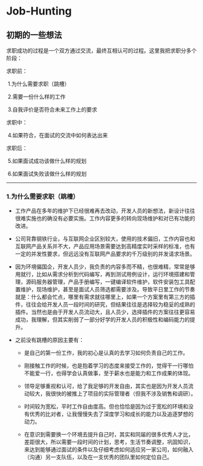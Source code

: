 # Job-Hunting
## 初期的一些想法

求职成功的过程是一个双方通过交流，最终互相认可的过程。这里我把求职分多个阶段：

求职前：

​	1.为什么需要求职（跳槽）

​	2.需要一份什么样的工作

​	3.自我评价是否符合未来工作上的要求

求职中：

​	4.如果符合，在面试的交流中如何表达出来

求职后：

​	5.如果面试成功该做什么样的规划

​	6.如果面试失败该做什么样的规划

---

### 1.为什么需要求职（跳槽）

- 工作产品在多年的维护下已经很难再去改动，开发人员的新想法，新设计往往很难实施也的确没有必要实施。工作内容更多的转向现场维护和对已有功能的改进。

- 公司背靠钢铁行业，与互联网企业区别较大，使用的技术偏旧，工作内容也和互联网产品关系并不大，产品应用场景需要达到高精度实时采样的标准，也有一定的并发性要求，但远远没有互联网产品要求的千万级别的并发请求场景。

- 因为环境偏国企，开发人员少，我负责的内容多而不精，也很难精，常常是够用就行，比如从需求分析到代码编写，再到测试用例设计，运行环境搭建和管理，源码服务器管理，产品手册编写，一键编译软件维护，软件安装包工具配置维护，现场维护，甚至是面试人员筛选都需要涉及。导致平日里工作的节奏就是：什么都会忙点，哪里有需求就往哪里上，如果一个方案里有第三方的插件，往往会给开发人员一段时间的研究，但结果往往是选择较为稳妥的成熟的插件。当然也是由于开发人员流动大，且人员少，选择插件的方案往往更容易成功，我理解，但其实削弱了一部分好学的开发人员的积极性和编码能力的提升。

- 之前没有跳槽的原因主要有：

  - 是自己的第一份工作，我的初心是认真的去学习如何负责自己的工作。

  - 刚接触工作的时候，也是抱着学习的态度来接受工作的，觉得干一行哪怕不能爱一行，也得学会认真做事，至于薪水也是能力和工作成果的体现。

  - 领导足够重视和认可，给了我足够的开发自由，其实也是因为开发人员流动较大，我很快的被推上了项目的实际管理者（但我不涉及销售和调研）。

  - 时间较为宽松，平时工作自由度高。但也恰恰是因为过于宽松的环境和没有优秀的比对者，让我慢慢失去了深度学习和成长的能力以及追逐梦想的动力。

  - 在意识到需要换一个环境去提升自己时，其实和同届的很多优秀人才比，差距很大，所以需要一段时间的计划，思考，生活节奏调整，巩固知识，来达到能够通过面试的条件以及仔细考虑如何适应另一家公司，如何融入（沟通）另一支队伍，以及在一支优秀的团队里如何定位自己。

    
